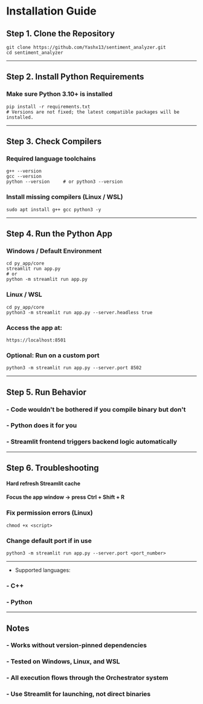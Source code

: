 # Installation Guide

## Step 1. Clone the Repository
```
git clone https://github.com/Yashx13/sentiment_analyzer.git
cd sentiment_analyzer
```

---

## Step 2. Install Python Requirements
### Make sure Python 3.10+ is installed
```
pip install -r requirements.txt
# Versions are not fixed; the latest compatible packages will be installed.
```
---

## Step 3. Check Compilers
### Required language toolchains
```
g++ --version
gcc --version
python --version     # or python3 --version
```
### Install missing compilers (Linux / WSL)
```
sudo apt install g++ gcc python3 -y
```
---

## Step 4. Run the Python App

### Windows / Default Environment
```
cd py_app/core
streamlit run app.py
# or
python -m streamlit run app.py
```

### Linux / WSL
```
cd py_app/core
python3 -m streamlit run app.py --server.headless true
```
### Access the app at:
`https://localhost:8501`

### Optional: Run on a custom port
```
python3 -m streamlit run app.py --server.port 8502
```
---

## Step 5. Run Behavior
### - Code wouldn't be bothered if you compile binary but don't
### - Python does it for you
### - Streamlit frontend triggers backend logic automatically

---

## Step 6. Troubleshooting

#### Hard refresh Streamlit cache
####   Focus the app window → press Ctrl + Shift + R

### Fix permission errors (Linux)
```
chmod +x <script>
```

### Change default port if in use
```
python3 -m streamlit run app.py --server.port <port_number>
```
---

+  Supported languages:
###   - C++
###   - Python


---

## Notes
### - Works without version-pinned dependencies
### - Tested on Windows, Linux, and WSL
### - All execution flows through the Orchestrator system
### - Use Streamlit for launching, not direct binaries
